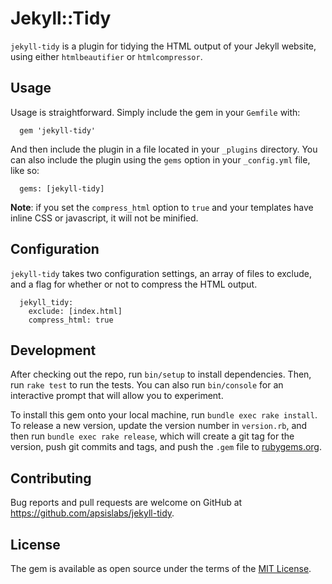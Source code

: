 # Jekyll::Tidy

`jekyll-tidy` is a plugin for tidying the HTML output of your Jekyll website, using either `htmlbeautifier` or `htmlcompressor`.

## Usage

Usage is straightforward. Simply include the gem in your `Gemfile` with:

```
  gem 'jekyll-tidy'
```

And then include the plugin in a file located in your `_plugins` directory. You can also include the plugin using the `gems` option in your `_config.yml` file, like so:

```
  gems: [jekyll-tidy]
```

**Note**: if you set the `compress_html` option to `true` and your templates have inline CSS or javascript, it will not be minified.

## Configuration

`jekyll-tidy` takes two configuration settings, an array of files to exclude, and a flag for whether or not to compress the HTML output.

```
  jekyll_tidy:
    exclude: [index.html]
    compress_html: true
```

## Development

After checking out the repo, run `bin/setup` to install dependencies. Then, run `rake test` to run the tests. You can also run `bin/console` for an interactive prompt that will allow you to experiment.

To install this gem onto your local machine, run `bundle exec rake install`. To release a new version, update the version number in `version.rb`, and then run `bundle exec rake release`, which will create a git tag for the version, push git commits and tags, and push the `.gem` file to [rubygems.org](https://rubygems.org).

## Contributing

Bug reports and pull requests are welcome on GitHub at https://github.com/apsislabs/jekyll-tidy.

## License

The gem is available as open source under the terms of the [MIT License](http://opensource.org/licenses/MIT).
